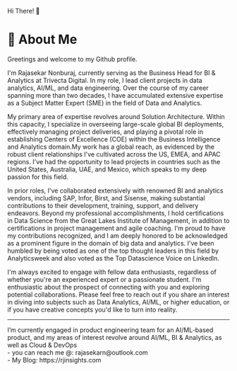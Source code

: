 Hi There! 👋 <h1>🚀 About Me</h1>

Greetings and welcome to my Github profile.

I'm Rajasekar Nonburaj, currently serving as the Business Head for BI & Analytics at Trivecta Digital. In my role, I lead client projects in data analytics, AI/ML, and data engineering. Over the course of my career spanning more than two decades, I have accumulated extensive expertise as a Subject Matter Expert (SME) in the field of Data and Analytics.

My primary area of expertise revolves around Solution Architecture. Within this capacity, I specialize in overseeing large-scale global BI deployments, effectively managing project deliveries, and playing a pivotal role in establishing Centers of Excellence (COE) within the Business Intelligence and Analytics domain.My work has a global reach, as evidenced by the robust client relationships I've cultivated across the US, EMEA, and APAC regions. I've had the opportunity to lead projects in countries such as the United States, Australia, UAE, and Mexico, which speaks to my deep passion for this field.

In prior roles, I've collaborated extensively with renowned BI and analytics vendors, including SAP, Infor, Birst, and Sisense, making substantial contributions to their development, training, support, and delivery endeavors. Beyond my professional accomplishments, I hold certifications in Data Science from the Great Lakes Institute of Management, in addition to certifications in project management and agile coaching. I'm proud to have my contributions recognized, and I am deeply honored to be acknowledged as a prominent figure in the domain of big data and analytics. I've been humbled by being voted as one of the top thought leaders in this field by Analyticsweek and also voted as the Top Datascience Voice on LinkedIn.

I'm always excited to engage with fellow data enthusiasts, regardless of whether you're an experienced expert or a passionate student. I'm enthusiastic about the prospect of connecting with you and exploring potential collaborations. Please feel free to reach out if you share an interest in diving into subjects such as Data Analytics, AI/ML, or higher education, or if you have creative concepts you'd like to turn into reality.

<hr> </hr>
I’m currently engaged in product engineering team for an AI/ML-based product, and my areas of interest revolve around AI/ML, BI & Analytics, as well as Cloud & DevOps <br>
- you can reach me @: rajasekarn@outlook.com <br>
- My Blog: https://rjinsights.com

<!---
rjinsights/rjinsights is a ✨ special ✨ repository because its `README.md` (this file) appears on your GitHub profile.
You can click the Preview link to take a look at your changes.
--->
